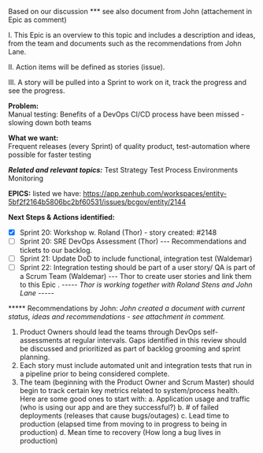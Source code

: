Based on our discussion 
*** see also document from John (attachement in Epic as comment) 

I. This Epic is an overview to this topic and includes a description and ideas, from the team and documents such as the recommendations from John Lane. 

II. Action items will be defined as stories (issue). 

III. A story will be pulled into a Sprint to work on it, track the progress and see the progress. 

**Problem:**              
Manual testing: Benefits of a DevOps CI/CD process have been missed - slowing down both teams

**What we want:**     
Frequent releases (every Sprint) of quality product, test-automation where possible for faster testing


**_Related and relevant topics:_**
Test Strategy 
Test Process 
Environments 
Monitoring 


**EPICS:** listed we have:
https://app.zenhub.com/workspaces/entity-5bf2f2164b5806bc2bf60531/issues/bcgov/entity/2144




**Next Steps & Actions identified:** 
- [x] Sprint 20: Workshop w. Roland (Thor) - story created:   #2148
- [ ] Sprint 20: SRE DevOps Assessment (Thor) --- Recommendations and tickets to our backlog. 
- [ ] Sprint 21: Update DoD to include functional, integration test (Waldemar) 
- [ ] Sprint 22: Integration testing should be part of a user story/ QA is part of a Scrum Team (Waldemar) 
--- Thor to create user stories and link them to this Epic . 
_----- Thor is working together with Roland Stens and John Lane -----_ 

***** Recommendations by John: 
_John created a document with current status, ideas and recommendations - see attachment in comment._ 
1)	Product Owners  should lead the teams through DevOps self-assessments  at regular intervals. 
Gaps identified in this review should be discussed and prioritized as part of backlog grooming and sprint planning. 
2)	Each story must include automated unit and integration tests that run in a pipeline prior to being considered complete. 
3)	The team (beginning with the Product Owner and Scrum Master) should begin to track certain key metrics related to system/process health. Here are some good ones to start with:
a.	Application usage and traffic (who is using our app and are they successful?)
b.	# of failed deployments (releases that cause bugs/outages)
c.	Lead time to production (elapsed time from moving to in progress to being in production)
d.	Mean time to recovery (How long a bug lives in production)

